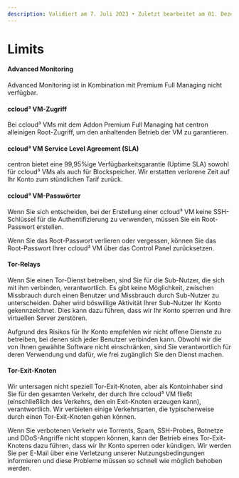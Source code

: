```yaml
---
description: Validiert am 7. Juli 2023 • Zuletzt bearbeitet am 01. Dezember 2023
---
```


# Limits

#### Advanced Monitoring

Advanced Monitoring ist in Kombination mit Premium Full Managing nicht verfügbar.

#### ccloud³ VM-Zugriff

Bei ccloud³ VMs mit dem Addon Premium Full Managing hat centron alleinigen Root-Zugriff, um den anhaltenden Betrieb der VM zu garantieren.

#### ccloud³ VM Service Level Agreement (SLA)

centron bietet eine 99,95%ige Verfügbarkeitsgarantie (Uptime SLA) sowohl für ccloud³ VMs als auch für Blockspeicher. Wir erstatten verlorene Zeit auf Ihr Konto zum stündlichen Tarif zurück.

#### ccloud³ VM-Passwörter

Wenn Sie sich entscheiden, bei der Erstellung einer ccloud³ VM keine SSH-Schlüssel für die Authentifizierung zu verwenden, müssen Sie ein Root-Passwort erstellen.

Wenn Sie das Root-Passwort verlieren oder vergessen, können Sie das Root-Passwort Ihrer ccloud³ VM über das Control Panel zurücksetzen.

#### Tor-Relays

Wenn Sie einen Tor-Dienst betreiben, sind Sie für die Sub-Nutzer, die sich mit ihm verbinden, verantwortlich. Es gibt keine Möglichkeit, zwischen Missbrauch durch einen Benutzer und Missbrauch durch Sub-Nutzer zu unterscheiden. Daher wird böswillige Aktivität Ihrer Sub-Nutzer Ihr Konto gekennzeichnet. Dies kann dazu führen, dass wir Ihr Konto sperren und Ihre virtuellen Server zerstören.

Aufgrund des Risikos für Ihr Konto empfehlen wir nicht offene Dienste zu betreiben, bei denen sich jeder Benutzer verbinden kann. Obwohl wir die von Ihnen gewählte Software nicht einschränken, sind Sie verantwortlich für deren Verwendung und dafür, wie frei zugänglich Sie den Dienst machen.

#### Tor-Exit-Knoten

Wir untersagen nicht speziell Tor-Exit-Knoten, aber als Kontoinhaber sind Sie für den gesamten Verkehr, der durch Ihre ccloud³ VM fließt (einschließlich des Verkehrs, den ein Exit-Knoten erzeugen kann), verantwortlich. Wir verbieten einige Verkehrsarten, die typischerweise durch einen Tor-Exit-Knoten gehen können.

Wenn Sie verbotenen Verkehr wie Torrents, Spam, SSH-Probes, Botnetze und DDoS-Angriffe nicht stoppen können, kann der Betrieb eines Tor-Exit-Knotens dazu führen, dass wir Ihr Konto sperren oder kündigen. Wir werden Sie per E-Mail über eine Verletzung unserer Nutzungsbedingungen informieren und diese Probleme müssen so schnell wie möglich behoben werden.
